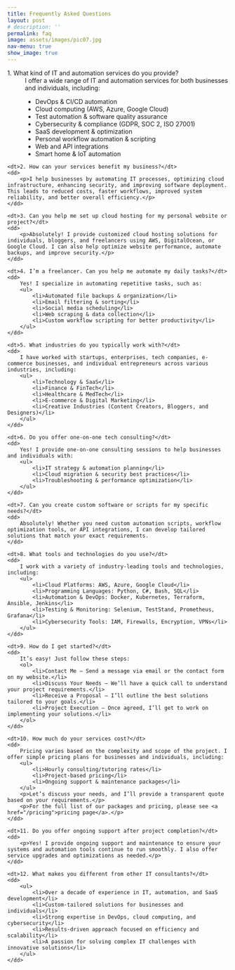 ```yaml
---
title: Frequently Asked Questions
layout: post
# description: ''
permalink: faq
image: assets/images/pic07.jpg
nav-menu: true
show_image: true
---
```


<dl>
	<dt>1. What kind of IT and automation services do you provide?</dt>
	<dd>
		I offer a wide range of IT and automation services for both businesses and individuals, including:
		<ul>
			<li>DevOps & CI/CD automation</li>
			<li>Cloud computing (AWS, Azure, Google Cloud)</li>
			<li>Test automation & software quality assurance</li>
			<li>Cybersecurity & compliance (GDPR, SOC 2, ISO 27001)</li>
			<li>SaaS development & optimization</li>
			<li>Personal workflow automation & scripting</li>
			<li>Web and API integrations</li>
			<li>Smart home & IoT automation</li>
		</ul>
	</dd>

	<dt>2. How can your services benefit my business?</dt>
	<dd>
		<p>I help businesses by automating IT processes, optimizing cloud infrastructure, enhancing security, and improving software deployment. This leads to reduced costs, faster workflows, improved system reliability, and better overall efficiency.</p>
	</dd>

	<dt>3. Can you help me set up cloud hosting for my personal website or project?</dt>
	<dd>
		<p>Absolutely! I provide customized cloud hosting solutions for individuals, bloggers, and freelancers using AWS, DigitalOcean, or Google Cloud. I can also help optimize website performance, automate backups, and improve security.</p>
	</dd>

	<dt>4. I’m a freelancer. Can you help me automate my daily tasks?</dt>
	<dd>
		Yes! I specialize in automating repetitive tasks, such as:
		<ul>
			<li>Automated file backups & organization</li>
			<li>Email filtering & sorting</li>
			<li>Social media scheduling</li>
			<li>Web scraping & data collection</li>
			<li>Custom workflow scripting for better productivity</li>
		</ul>
	</dd>

	<dt>5. What industries do you typically work with?</dt>
	<dd>
		I have worked with startups, enterprises, tech companies, e-commerce businesses, and individual entrepreneurs across various industries, including:
		<ul>
			<li>Technology & SaaS</li>
			<li>Finance & FinTech</li>
			<li>Healthcare & MedTech</li>
			<li>E-commerce & Digital Marketing</li>
			<li>Creative Industries (Content Creators, Bloggers, and Designers)</li>
		</ul>
	</dd>

	<dt>6. Do you offer one-on-one tech consulting?</dt>
	<dd>
		Yes! I provide one-on-one consulting sessions to help businesses and individuals with:
		<ul>
			<li>IT strategy & automation planning</li>
			<li>Cloud migration & security best practices</li>
			<li>Troubleshooting & performance optimization</li>
		</ul>
	</dd>

	<dt>7. Can you create custom software or scripts for my specific needs?</dt>
	<dd>
		Absolutely! Whether you need custom automation scripts, workflow optimization tools, or API integrations, I can develop tailored solutions that match your exact requirements.
	</dd>

	<dt>8. What tools and technologies do you use?</dt>
	<dd>
		I work with a variety of industry-leading tools and technologies, including:
		<ul>
			<li>Cloud Platforms: AWS, Azure, Google Cloud</li>
			<li>Programming Languages: Python, C#, Bash, SQL</li>
			<li>Automation & DevOps: Docker, Kubernetes, Terraform, Ansible, Jenkins</li>
			<li>Testing & Monitoring: Selenium, TestStand, Prometheus, Grafana</li>
			<li>Cybersecurity Tools: IAM, Firewalls, Encryption, VPNs</li>
		</ul>
	</dd>

	<dt>9. How do I get started?</dt>
	<dd>
		It’s easy! Just follow these steps:
		<ol>
			<li>Contact Me – Send a message via email or the contact form on my website.</li>
			<li>Discuss Your Needs – We’ll have a quick call to understand your project requirements.</li>
			<li>Receive a Proposal – I’ll outline the best solutions tailored to your goals.</li>
			<li>Project Execution – Once agreed, I’ll get to work on implementing your solutions.</li>
		</ol>
	</dd>

	<dt>10. How much do your services cost?</dt>
	<dd>
		Pricing varies based on the complexity and scope of the project. I offer simple pricing plans for businesses and individuals, including:
		<ul>
			<li>Hourly consulting/tutoring rates</li>
			<li>Project-based pricing</li>
			<li>Ongoing support & maintenance packages</li>
		</ul>
		<p>Let’s discuss your needs, and I’ll provide a transparent quote based on your requirements.</p>
		<p>For the full list of our packages and pricing, please see <a href="/pricing">pricing page</a>.</p>
	</dd>

	<dt>11. Do you offer ongoing support after project completion?</dt>
	<dd>
		<p>Yes! I provide ongoing support and maintenance to ensure your systems and automation tools continue to run smoothly. I also offer service upgrades and optimizations as needed.</p>
	</dd>

	<dt>12. What makes you different from other IT consultants?</dt>
	<dd>
		<ul>
			<li>Over a decade of experience in IT, automation, and SaaS development</li>
			<li>Custom-tailored solutions for businesses and individuals</li>
			<li>Strong expertise in DevOps, cloud computing, and cybersecurity</li>
			<li>Results-driven approach focused on efficiency and scalability</li>
			<li>A passion for solving complex IT challenges with innovative solutions</li>
		</ul>
	</dd>

</dl>
